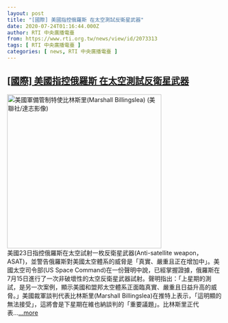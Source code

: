 ```yaml
---
layout: post
title: "[國際] 美國指控俄羅斯 在太空測試反衛星武器"
date: 2020-07-24T01:16:44.000Z
author: RTI 中央廣播電臺
from: https://www.rti.org.tw/news/view/id/2073313
tags: [ RTI 中央廣播電臺 ]
categories: [ news, RTI 中央廣播電臺 ]
---
```

<!--1595553404000-->
[[國際] 美國指控俄羅斯 在太空測試反衛星武器](https://www.rti.org.tw/news/view/id/2073313)
------

<div>
<img src="https://static.rti.org.tw/assets/thumbnails/2020/06/22/505db0c2e38981df3e2b9e4a9bdfc090.jpg" width="360" alt="美國軍備管制特使比林斯里(Marshall Billingslea) (美聯社/達志影像)" title="美國軍備管制特使比林斯里(Marshall Billingslea) (美聯社/達志影像)"><br>美國23日指控俄羅斯在太空試射一枚反衛星武器(Anti-satellite weapon，ASAT)，並警告俄羅斯對美國太空體系的威脅是「真實、嚴重且正在增加中」。美國太空司令部(US Space Command)在一份聲明中說，已經掌握證據，俄羅斯在7月15日進行了一次非破壞性的太空反衛星武器試射。聲明指出：「上星期的測試，是另一次案例，顯示美國和盟邦太空體系正面臨真實、嚴重且日益升高的威脅。」美國裁軍談判代表比林斯里(Marshall Billingslea)在推特上表示，「這明顯的無法接受」，這將會是下星期在維也納談判的「重要議題」。比林斯里正代表...<a target="_blank" href="https://www.rti.org.tw/news/view/id/2073313">...more</a>
</div>
